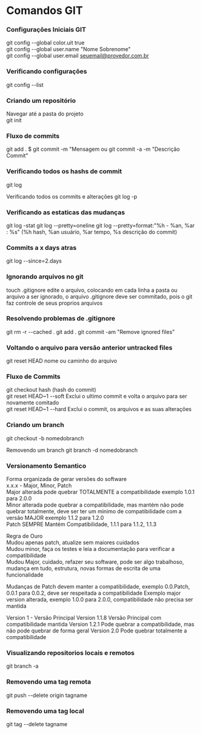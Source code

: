 # Comandos GIT

### Configurações Iniciais GIT
git config --global color.uit true  
git config --global user.name "Nome Sobrenome"  
git config --global user.email seuemail@provedor.com.br

### Verificando configurações
git config --list  

### Criando um repositório
Navegar até a pasta do projeto  
git init  

### Fluxo de commits 
git add .  $ git commit -m "Mensagem
ou 
git commit -a -m "Descrição Commit"

### Verificando todos os hashs de commit 
git log

Verificando todos os commits e alterações
git log -p 

### Verificando as estaticas das mudanças
git log -stat
git log --pretty=oneline
git log --pretty=format:"%h - %an, %ar : %s" (%h hash, %an usuário, %ar tempo, %s descrição do commit)

### Commits a x days atras
git log --since=2.days

### Ignorando arquivos no git
touch .gitignore edite o arquivo, colocando em cada linha a pasta ou arquivo a ser ignorado, o arquivo .gitignore deve ser commitado, pois 
o git faz controle de seus proprios arquivos

### Resolvendo problemas de .gitignore
git rm -r --cached . 
git add .
git commit -am "Remove ignored files"

### Voltando o arquivo para versão anterior untracked files
git reset HEAD nome ou caminho do arquivo

### Fluxo de Commits
git checkout hash (hash do commit)  
git reset HEAD~1 --soft Exclui o ultimo commit e volta o arquivo para ser novamente comitado    
git reset HEAD~1 --hard Exclui o commit, os arquivos e as suas alterações    

### Criando um branch
git checkout -b nomedobranch  

Removendo um branch 
git branch -d nomedobranch

### Versionamento Semantico
Forma organizada de gerar versões do software  
x.x.x - Major, Minor, Patch  
Major alterada pode quebrar TOTALMENTE a compatibilidade exemplo 1.0.1 para 2.0.0  
Minor alterada pode quebrar a compatibilidade, mas mantém não pode quebrar totalmente, deve ser ter um minimo de compatibilidade com 
a versão MAJOR exemplo 1.1.2 para 1.2.0  
Patch SEMPRE Mantém Compatibilidade, 1.1.1 para 1.1.2, 1.1.3  

Regra de Ouro  
Mudou apenas patch, atualize sem maiores cuidados  
Mudou minor, faça os testes e leia a documentação para verificar a compatibilidade  
Mudou Major, cuidado, refazer seu software, pode ser algo trabalhoso, mudança em tudo, estrutura, novas formas de escrita de uma funcionalidade  

Mudanças de Patch devem manter a compatibilidade, exemplo 0.0.Patch, 0.0.1 para 0.0.2, deve ser respeitada a compatibilidade
Exemplo major version alterada, exemplo 1.0.0 para 2.0.0, compatibilidade não precisa ser mantida

Version 1 - Versão Principal
Version 1.1.8 Versão Principal com compatibilidade mantida
Version 1.2.1 Pode quebrar a compatibilidade, mas não pode quebrar de forma geral
Version 2.0 Pode quebrar totalmente a compatibilidade

### Visualizando repositorios locais e remotos
git branch -a

### Removendo uma tag remota
git push --delete origin tagname

### Removendo uma tag local
git tag --delete tagname
